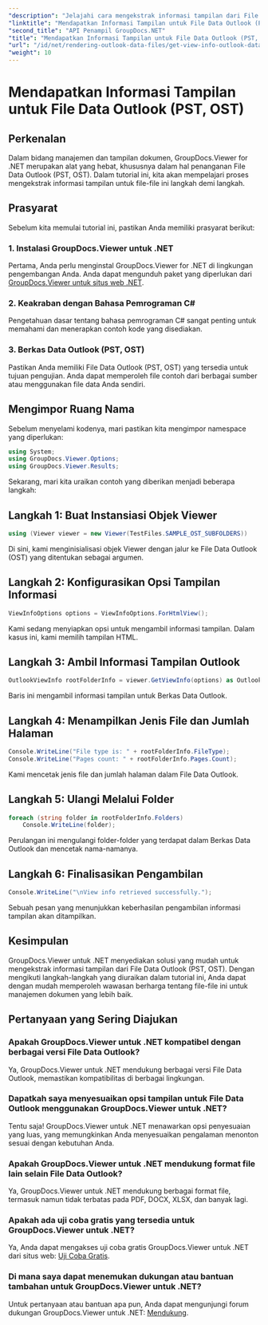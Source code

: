 ```yaml
---
"description": "Jelajahi cara mengekstrak informasi tampilan dari File Data Outlook (PST, OST) menggunakan GroupDocs.Viewer untuk .NET. Tingkatkan kemampuan manajemen dokumen Anda dengan mudah."
"linktitle": "Mendapatkan Informasi Tampilan untuk File Data Outlook (PST, OST)"
"second_title": "API Penampil GroupDocs.NET"
"title": "Mendapatkan Informasi Tampilan untuk File Data Outlook (PST, OST)"
"url": "/id/net/rendering-outlook-data-files/get-view-info-outlook-data-file/"
"weight": 10
---
```


# Mendapatkan Informasi Tampilan untuk File Data Outlook (PST, OST)

## Perkenalan
Dalam bidang manajemen dan tampilan dokumen, GroupDocs.Viewer for .NET merupakan alat yang hebat, khususnya dalam hal penanganan File Data Outlook (PST, OST). Dalam tutorial ini, kita akan mempelajari proses mengekstrak informasi tampilan untuk file-file ini langkah demi langkah.
## Prasyarat
Sebelum kita memulai tutorial ini, pastikan Anda memiliki prasyarat berikut:
### 1. Instalasi GroupDocs.Viewer untuk .NET
Pertama, Anda perlu menginstal GroupDocs.Viewer for .NET di lingkungan pengembangan Anda. Anda dapat mengunduh paket yang diperlukan dari [GroupDocs.Viewer untuk situs web .NET](https://releases.groupdocs.com/viewer/net/).
### 2. Keakraban dengan Bahasa Pemrograman C#
Pengetahuan dasar tentang bahasa pemrograman C# sangat penting untuk memahami dan menerapkan contoh kode yang disediakan.
### 3. Berkas Data Outlook (PST, OST)
Pastikan Anda memiliki File Data Outlook (PST, OST) yang tersedia untuk tujuan pengujian. Anda dapat memperoleh file contoh dari berbagai sumber atau menggunakan file data Anda sendiri.

## Mengimpor Ruang Nama
Sebelum menyelami kodenya, mari pastikan kita mengimpor namespace yang diperlukan:
```csharp
using System;
using GroupDocs.Viewer.Options;
using GroupDocs.Viewer.Results;
```

Sekarang, mari kita uraikan contoh yang diberikan menjadi beberapa langkah:
## Langkah 1: Buat Instansiasi Objek Viewer
```csharp
using (Viewer viewer = new Viewer(TestFiles.SAMPLE_OST_SUBFOLDERS))
```
Di sini, kami menginisialisasi objek Viewer dengan jalur ke File Data Outlook (OST) yang ditentukan sebagai argumen.
## Langkah 2: Konfigurasikan Opsi Tampilan Informasi
```csharp
ViewInfoOptions options = ViewInfoOptions.ForHtmlView();
```
Kami sedang menyiapkan opsi untuk mengambil informasi tampilan. Dalam kasus ini, kami memilih tampilan HTML.
## Langkah 3: Ambil Informasi Tampilan Outlook
```csharp
OutlookViewInfo rootFolderInfo = viewer.GetViewInfo(options) as OutlookViewInfo;
```
Baris ini mengambil informasi tampilan untuk Berkas Data Outlook.
## Langkah 4: Menampilkan Jenis File dan Jumlah Halaman
```csharp
Console.WriteLine("File type is: " + rootFolderInfo.FileType);
Console.WriteLine("Pages count: " + rootFolderInfo.Pages.Count);
```
Kami mencetak jenis file dan jumlah halaman dalam File Data Outlook.
## Langkah 5: Ulangi Melalui Folder
```csharp
foreach (string folder in rootFolderInfo.Folders)
    Console.WriteLine(folder);
```
Perulangan ini mengulangi folder-folder yang terdapat dalam Berkas Data Outlook dan mencetak nama-namanya.
## Langkah 6: Finalisasikan Pengambilan
```csharp
Console.WriteLine("\nView info retrieved successfully.");
```
Sebuah pesan yang menunjukkan keberhasilan pengambilan informasi tampilan akan ditampilkan.

## Kesimpulan
GroupDocs.Viewer untuk .NET menyediakan solusi yang mudah untuk mengekstrak informasi tampilan dari File Data Outlook (PST, OST). Dengan mengikuti langkah-langkah yang diuraikan dalam tutorial ini, Anda dapat dengan mudah memperoleh wawasan berharga tentang file-file ini untuk manajemen dokumen yang lebih baik.
## Pertanyaan yang Sering Diajukan
### Apakah GroupDocs.Viewer untuk .NET kompatibel dengan berbagai versi File Data Outlook?
Ya, GroupDocs.Viewer untuk .NET mendukung berbagai versi File Data Outlook, memastikan kompatibilitas di berbagai lingkungan.
### Dapatkah saya menyesuaikan opsi tampilan untuk File Data Outlook menggunakan GroupDocs.Viewer untuk .NET?
Tentu saja! GroupDocs.Viewer untuk .NET menawarkan opsi penyesuaian yang luas, yang memungkinkan Anda menyesuaikan pengalaman menonton sesuai dengan kebutuhan Anda.
### Apakah GroupDocs.Viewer untuk .NET mendukung format file lain selain File Data Outlook?
Ya, GroupDocs.Viewer untuk .NET mendukung berbagai format file, termasuk namun tidak terbatas pada PDF, DOCX, XLSX, dan banyak lagi.
### Apakah ada uji coba gratis yang tersedia untuk GroupDocs.Viewer untuk .NET?
Ya, Anda dapat mengakses uji coba gratis GroupDocs.Viewer untuk .NET dari situs web: [Uji Coba Gratis](https://releases.groupdocs.com/).
### Di mana saya dapat menemukan dukungan atau bantuan tambahan untuk GroupDocs.Viewer untuk .NET?
Untuk pertanyaan atau bantuan apa pun, Anda dapat mengunjungi forum dukungan GroupDocs.Viewer untuk .NET: [Mendukung](https://forum.groupdocs.com/c/viewer/9).
